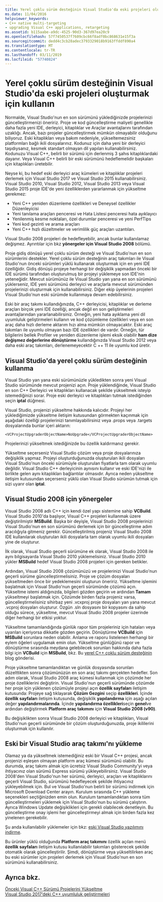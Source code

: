 ```yaml
---
title: Yerel çoklu sürüm desteğinin Visual Studio'da eski projeleri oluşturmak için kullanın
ms.date: 11/04/2016
helpviewer_keywords:
- C++ native multi-targeting
- upgrading Visual C++ applications, retargeting
ms.assetid: b115aabe-a9dc-4525-90d3-367d97ea20c9
ms.openlocfilehash: 57f7450537f7609cbc66f8adf0bc868631e15f3a
ms.sourcegitcommit: dedd4c3cb28adec3793329018b9163ffddf890a4
ms.translationtype: MT
ms.contentlocale: tr-TR
ms.lasthandoff: 03/11/2019
ms.locfileid: "57740824"
---
```

# <a name="use-native-multi-targeting-in-visual-studio-to-build-old-projects"></a>Yerel çoklu sürüm desteğinin Visual Studio'da eski projeleri oluşturmak için kullanın

Normalde, Visual Studio'nun en son sürümünü yüklediğinizde projelerinizi güncelleştirmenizi öneririz. Proje ve kod güncelleştirme maliyeti genellikle daha fazla yeni IDE, derleyici, kitaplıklar ve Araçlar avantajlarını tarafından uzaklığı. Ancak, bazı projeler güncelleştirmek mümkün olmayabilir olduğunu biliyoruz. Eski kitaplıkları veya bakım nedeniyle, yükseltemezsiniz platformları bağlı ikili dosyalarınız. Kodunuz için daha yeni bir derleyici taşıdıysanız, kesmek standart olmayan dil yapıları kullanabilirsiniz. Kodunuzu Visual C++, belirli bir sürümü için derlenmiş 3 şahıs kitaplıklardaki dayanır. Veya Visual C++ belirli bir eski sürümünü hedeflemelidir başkaları için kitaplıkları üretebilir.

Neyse ki, bu hedef eski derleyici araç kümeleri ve kitaplıklar projeleri derlemek için Visual Studio 2017 ve Visual Studio 2015 kullanabilirsiniz. Visual Studio 2010, Visual Studio 2012, Visual Studio 2013 veya Visual Studio 2015 proje IDE'de yeni özelliklerden yararlanmak için yükseltme gerekmez:

  - Yeni C++ yeniden düzenleme özellikleri ve Deneysel özellikler Düzenleyicisi
  - Yeni tanılama araçları penceresi ve Hata Listesi penceresi hata ayıklayıcı
  - Yenilenmiş kesme noktaları, özel durumlar penceresi ve yeni PerfTips
  - Yeni kod gezinti ve arama araçları
  - Yeni C++ hızlı düzeltmeler ve verimlilik güç araçları uzantıları.

Visual Studio 2008 projeleri de hedefleyebilir, ancak bunlar kullanılamaz değişmez. Ayrıntılar için bkz **yönergeler için Visual Studio 2008** bölümü.

Proje gidiş dönüşü yerel çoklu sürüm desteği ve Visual Studio'nun en son sürümlerini destekler. Yerel çoklu sürüm desteğinin araç takımları ile Visual Studio'nun önceki sürümleri yüklü kullanarak oluşturmak için en yeni IDE özelliğidir. Gidiş dönüşü projeye herhangi bir değişiklik yapmadan önceki bir IDE sürümü tarafından oluşturulmuş bir projeyi yüklemeye son IDE'nin yeteneğidir. Mevcut sürümünüz ile Visual Studio yan yana en son sürümünü yüklerseniz, IDE yeni sürümünü derleyici ve araçlarla mevcut sürümünden projelerinizi oluşturmak için kullanabilirsiniz. Diğer ekip üyelerinin projeleri Visual Studio'nun eski sürümde kullanmaya devam edebilirsiniz.

Eski bir araç takımı kullandığınızda, C++ derleyicisi, kitaplıklar ve derleme araçları birçok yeni IDE özelliği, ancak değil en son geliştirmeleri avantajlarından yararlanabilirsiniz. Örneğin, yeni hata ayıklama yeni dil uyumluluk geliştirmeleri kullanın ve kod çözümleme özellikleri veya en son araç daha hızlı derleme aktarım hızı alma mümkün olmayacaktır. Eski araç takımları ile uyumlu olmayan bazı IDE özellikleri de vardır. Örneğin, tür bilgilerini bellek Profiler ve yeniden düzenleme işlemi eksik olabilir **ham dize değişmez değerlerine dönüştürme** kullandığınızda Visual Studio 2012 veya daha eski araç takımları, derlenemeyecektir C ++ 11 ile uyumlu kod üretir.

## <a name="how-to-use-native-multi-targeting-in-visual-studio"></a>Visual Studio'da yerel çoklu sürüm desteğinin kullanma

Visual Studio yan yana eski sürümünüzle yükledikten sonra yeni Visual Studio sürümünde mevcut projenizi açın. Proje yüklendiğinde, Visual Studio en son C++ Derleyici ve kitaplıkları kullanacak şekilde yükseltmek isteyip istemediğinizi sorar. Proje eski derleyici ve kitaplıkları tutmak istediğinden seçin **iptal** düğmesi.

Visual Studio, projenizi yükseltme hakkında kalıcıdır. Projeyi her yüklediğimizde yükseltme iletişim kutusundan görmekten kaçınmak için aşağıdaki özelliği projelerinizi tanımlayabilirsiniz veya .props veya .targets dosyalarında bunlar içeri aktarın:

`<VCProjectUpgraderObjectName>NoUpgrade</VCProjectUpgraderObjectName>`

Projelerinizi yükseltmek istediğinizde bu özellik kaldırmanız gerekir.

Yükseltme seçerseniz Visual Studio çözüm veya proje dosyalarınıza değişiklik yapmaz. Projeyi oluşturduğunuzda oluşturulan ikili dosyaları Visual Studio'nun önceki sürümüyle oluşturulan fiyatlarla tam olarak uyumlu değildir. Visual Studio C++ derleyicinin aynısını kullanır ve eski IDE'nizi ile birlikte gelen aynı kitaplıkları bağlantılar olmasıdır. Ayrıca neden yükseltme iletişim kutusundan seçerseniz yüklü olan Visual Studio sürümün tutmak için sizi uyarır olan **iptal**.

## <a name="instructions-for-visual-studio-2008"></a>Visual Studio 2008 için yönergeler

Visual Studio 2008 adlı C++ için kendi özel yapı sistemine sahip **VCBuild**. Visual Studio 2010'da başlıyor, Visual C++ projeleri kullanmak üzere değiştirilmiştir **MSBuild**. Başka bir deyişle, Visual Studio 2008 projelerinizi Visual Studio'nun en son sürümünü derlemek için bir güncelleştirme adım aracılığıyla gitmeniz gerekir. Güncelleştirilmiş projeniz Visual Studio 2008 IDE kullanılarak oluşturulan ikili dosyalarla tam olarak uyumlu ikili dosyaları yine de oluşturur.

İlk olarak, Visual Studio geçerli sürümüne ek olarak, Visual Studio 2008 ile aynı bilgisayarda Visual Studio 2010 yüklemelisiniz. Visual Studio 2010 yükler **MSBuild** hedef Visual Studio 2008 projeleri için gereken betikler.

Ardından, Visual Studio 2008 çözümünüzü ve projelerinizi Visual Studio'nun geçerli sürüme güncelleştirmelisiniz. Proje ve çözüm dosyaları yükseltmeden önce bir yedeklemesini oluşturun öneririz. Yükseltme işlemini başlatmak için Visual Studio'nun geçerli sürümünde çözümü açın. Yükseltme istemi aldığınızda, bilgileri gözden geçirin ve ardından **Tamam** yükseltmeyi başlatmak için. Çözümde birden fazla projeniz varsa, güncelleştirmelisiniz sihirbaz yeni .vcxproj proje dosyaları yan yana mevcut .vcproj dosyaları oluşturur. Özgün .sln dosyasını bir kopyasını da sahip olduğu sürece, yükseltme, mevcut Visual Studio 2008 projeler üzerinde diğer herhangi bir etkisi yoktur.

Yükseltme tamamlandığında günlük rapor tüm projeleriniz için hataları veya uyarıları içeriyorsa dikkatle gözden geçirin. Dönüştürme **VCBuild** için **MSBuild** sorunlara neden olabilir. Anlama ve raporu listelenen herhangi bir eylem öğeleri uygulamak emin olun. Yükseltme günlüğünü rapor ve dönüştürme sırasında meydana gelebilecek sorunları hakkında daha fazla bilgi için **VCBuild** için **MSBuild**, bkz. Bu [yerel C++ çoklu sürüm desteğinin](https://blogs.msdn.microsoft.com/vcblog/2009/12/08/c-native-multi-targeting/) blog gönderisi.

Proje yükseltme tamamlandıktan ve günlük dosyasında sorunları düzelttikten sonra çözümünüzün en son araç takımı gerçekten hedefler. Son adım olarak, Visual Studio 2008 araç kümesi kullanmak için çözümde her proje özelliklerini değiştirin. Visual Studio'nun geçerli sürümünde çözümde her proje için yüklenen çözümüyle projeyi açın **özellik sayfaları** iletişim kutusunda: Projeye sağ tıklayarak **Çözüm Gezgini** seçip **özellikleri**. İçinde **özellik sayfaları** iletişim kutusunda, değişiklik **yapılandırma** için aşağı açılan değer **yapılandırmalarında**. İçinde **yapılandırma özellikleri**seçin **genel**ve ardından değiştirmek **Platform araç takımını** için **Visual Studio 2008 (v90)**.

Bu değişiklikten sonra Visual Studio 2008 derleyici ve kitaplıkları, Visual Studio'nun geçerli sürümünde bir çözüm oluşturduğunuzda, proje ikililerini oluşturmak için kullanılır.

## <a name="install-an-older-visual-studio-toolset"></a>Eski bir Visual Studio araç takımı'nı yükleme

Olamaz ya da yükseltmek istemediğiniz eski bir Visual C++ projesi, ancak projenizi eşleşen olmayan platform araç kümesi sürümünü olabilir. Bu durumda, araç takımı almak için ücretsiz Visual Studio Community'yi veya ihtiyacınız olan sürümü Express sürümü yükleyebilirsiniz. Visual Studio 2008'den Visual Studio'nun her sürümü, derleyici, araçları ve kitaplıklarını geçerli Visual Studio, sürümünü hedefleyecek şekilde ihtiyacınız yükleyebilmek için. Bul ve Visual Studio'nun belirli bir sürümü indirmek için Microsoft Download Center arayın. Kurulum sırasında C++ yükleme seçenekleri seçtiğinizden emin olun. Kurulum tamamlandıktan sonra tüm güncelleştirmeleri yüklemek için Visual Studio'nun bu sürümü çalıştırın. Ayrıca Windows Update değişiklikleri için gerekli olabilecek denetleyin. Bu güncelleştirme onay işlemi her güncelleştirmeyi almak için birden fazla kez yinelenen gerekebilir.

Şu anda kullanılabilir yüklemeler için bkz: [eski Visual Studio yazılımını indirme](https://visualstudio.microsoft.com/vs/older-downloads/).

Bu ürünler yüklü olduğunda **Platform araç takımını** özellik açılan menü **özellik sayfaları** iletişim kutusu kullanılabilir takımları gösterecek şekilde otomatik olarak güncelleştirilir. Şimdi, dönüştürme veya yükseltilirken araç bu eski sürümler için projeleri derlemek için Visual Studio'nun en son sürümünü kullanabilirsiniz.

## <a name="see-also"></a>Ayrıca bkz.

[Önceki Visual C++ Sürümü Projelerini Yükseltme](upgrading-projects-from-earlier-versions-of-visual-cpp.md)<br/>
[Visual Studio 2017’deki C++ uyumluluk geliştirmeleri](../cpp-conformance-improvements-2017.md)
